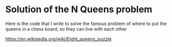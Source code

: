 # Solution of the N Queens problem

Here is the code that I write to solve the famous problem of where to put the queens in a chess board, so they can live with each other


https://en.wikipedia.org/wiki/Eight_queens_puzzle

